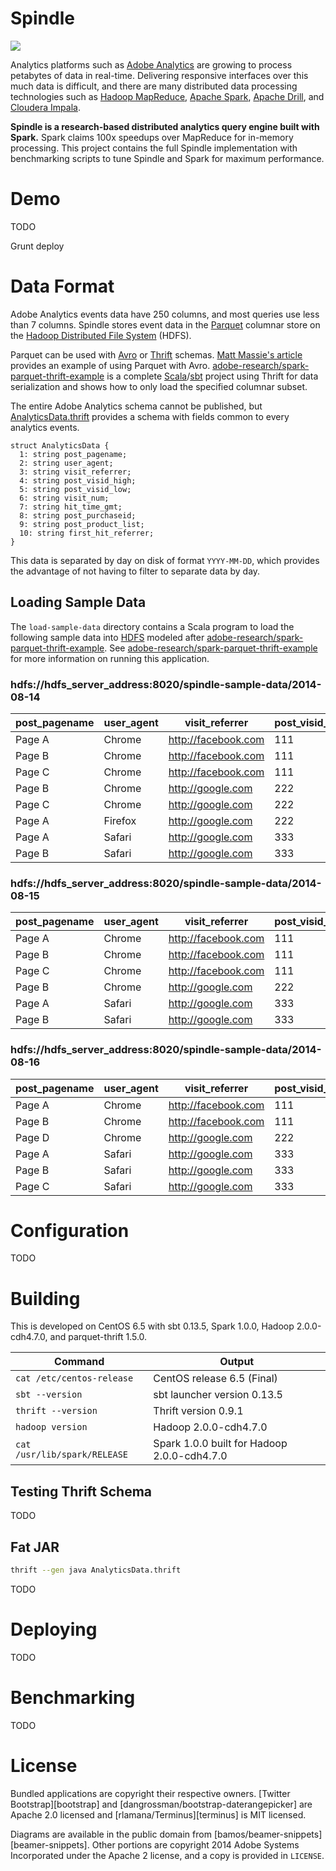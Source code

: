 # Spindle

![](https://git.corp.adobe.com/amos/spindle/raw/master/images/architecture.png)

Analytics platforms such as [Adobe Analytics][adobe-analytics]
are growing to process petabytes of data in real-time.
Delivering responsive interfaces over this much data is difficult,
and there are many distributed data processing technologies such
as [Hadoop MapReduce][mapreduce], [Apache Spark][spark],
[Apache Drill][drill], and [Cloudera Impala][impala].

**Spindle is a research-based distributed analytics query
engine built with Spark.**
Spark claims 100x speedups over MapReduce for in-memory processing.
This project contains the full Spindle implementation with
benchmarking scripts to tune Spindle and Spark for maximum performance.

# Demo
TODO

Grunt deploy

# Data Format
Adobe Analytics events data have 250 columns, and
most queries use less than 7 columns.
Spindle stores event data in the [Parquet][parquet] columnar store
on the [Hadoop Distributed File System][hdfs] (HDFS).

Parquet can be used with [Avro][avro] or [Thrift][thrift] schemas.
[Matt Massie's article][spark-parquet-avro] provides an example of
using Parquet with Avro.
[adobe-research/spark-parquet-thrift-example][spark-parquet-thrift-example]
is a complete [Scala][scala]/[sbt][sbt] project
using Thrift for data serialization and shows how to only load the
specified columnar subset.

The entire Adobe Analytics schema cannot be published,
but [AnalyticsData.thrift][AnalyticsData.thrift] provides
a schema with fields common to every analytics events.

```Thrift
struct AnalyticsData {
  1: string post_pagename;
  2: string user_agent;
  3: string visit_referrer;
  4: string post_visid_high;
  5: string post_visid_low;
  6: string visit_num;
  7: string hit_time_gmt;
  8: string post_purchaseid;
  9: string post_product_list;
  10: string first_hit_referrer;
}
```

This data is separated by day on disk of format `YYYY-MM-DD`,
which provides the advantage of not having to filter to separate
data by day.

## Loading Sample Data
The `load-sample-data` directory contains a Scala program
to load the following sample data into [HDFS][hdfs]
modeled after
[adobe-research/spark-parquet-thrift-example][spark-parquet-thrift-example].
See [adobe-research/spark-parquet-thrift-example][spark-parquet-thrift-example]
for more information on running this application.


### hdfs://hdfs_server_address:8020/spindle-sample-data/2014-08-14
| post_pagename | user_agent | visit_referrer | post_visid_high | post_visid_low | visit_num | hit_time_gmt | post_purchaseid | post_product_list | first_hit_referrer |
|---|---|---|---|---|---|---|---|---|---|
| Page A | Chrome | http://facebook.com | 111 | 111 | 1 | 1408007374 | | | http://google.com
| Page B | Chrome | http://facebook.com | 111 | 111 | 1 | 1408007377 | | | http://google.com
| Page C | Chrome | http://facebook.com | 111 | 111 | 1 | 1408007380 | purchase1 | ;ProductID1;1;40;,;ProductID2;1;20; | http://google.com
| Page B | Chrome | http://google.com | 222 | 222 | 1 | 1408007379 | | | http://google.com
| Page C | Chrome | http://google.com | 222 | 222 | 1 | 1408007381 | | | http://google.com
| Page A | Firefox | http://google.com | 222 | 222 | 1 | 1408007382 | | | http://google.com
| Page A | Safari | http://google.com | 333 | 333 | 1 | 1408007383 | | | http://facebook.com
| Page B | Safari | http://google.com | 333 | 333 | 1 | 1408007386 | | | http://facebook.com

### hdfs://hdfs_server_address:8020/spindle-sample-data/2014-08-15
| post_pagename | user_agent | visit_referrer | post_visid_high | post_visid_low | visit_num | hit_time_gmt | post_purchaseid | post_product_list | first_hit_referrer |
|---|---|---|---|---|---|---|---|---|---|
| Page A | Chrome | http://facebook.com | 111 | 111 | 1 | 1408097374 | | | http://google.com
| Page B | Chrome | http://facebook.com | 111 | 111 | 1 | 1408097377 | | | http://google.com
| Page C | Chrome | http://facebook.com | 111 | 111 | 1 | 1408097380 | purchase1 | ;ProductID1;1;60;,;ProductID2;1;100; | http://google.com
| Page B | Chrome | http://google.com | 222 | 222 | 1 | 1408097379 | | | http://google.com
| Page A | Safari | http://google.com | 333 | 333 | 1 | 1408097383 | | | http://facebook.com
| Page B | Safari | http://google.com | 333 | 333 | 1 | 1408097386 | | | http://facebook.com

### hdfs://hdfs_server_address:8020/spindle-sample-data/2014-08-16
| post_pagename | user_agent | visit_referrer | post_visid_high | post_visid_low | visit_num | hit_time_gmt | post_purchaseid | post_product_list | first_hit_referrer |
|---|---|---|---|---|---|---|---|---|---|
| Page A | Chrome | http://facebook.com | 111 | 111 | 1 | 1408187380 | purchase1 | ;ProductID1;1;60;,;ProductID2;1;100; | http://google.com
| Page B | Chrome | http://facebook.com | 111 | 111 | 1 | 1408187380 | purchase1 | ;ProductID1;1;200; | http://google.com
| Page D | Chrome | http://google.com | 222 | 222 | 1 | 1408187379 | | | http://google.com
| Page A | Safari | http://google.com | 333 | 333 | 1 | 1408187383 | | | http://facebook.com
| Page B | Safari | http://google.com | 333 | 333 | 1 | 1408187386 | | | http://facebook.com
| Page C | Safari | http://google.com | 333 | 333 | 1 | 1408187388 | | | http://facebook.com

# Configuration
TODO

# Building

This is developed on CentOS 6.5 with
sbt 0.13.5, Spark 1.0.0, Hadoop 2.0.0-cdh4.7.0,
and parquet-thrift 1.5.0.

| Command | Output |
|---|---|
| `cat /etc/centos-release` | CentOS release 6.5 (Final) |
| `sbt --version` | sbt launcher version 0.13.5 |
| `thrift --version` | Thrift version 0.9.1 |
| `hadoop version` | Hadoop 2.0.0-cdh4.7.0 |
| `cat /usr/lib/spark/RELEASE` | Spark 1.0.0 built for Hadoop 2.0.0-cdh4.7.0 |

## Testing Thrift Schema
TODO

## Fat JAR

```Bash
thrift --gen java AnalyticsData.thrift
```


TODO

# Deploying
TODO

# Benchmarking
TODO

# License
Bundled applications are copyright their respective owners.
[Twitter Bootstrap][bootstrap] and
[dangrossman/bootstrap-daterangepicker]
are Apache 2.0 licensed
and [rlamana/Terminus][terminus] is MIT licensed.

Diagrams are available in the public domain from
[bamos/beamer-snippets][beamer-snippets].
Other portions are copyright 2014 Adobe Systems Incorporated
under the Apache 2 license, and a copy is provided in `LICENSE`.

[adobe-analytics]: http://www.adobe.com/solutions/digital-analytics.html
[mapreduce]: http://wiki.apache.org/hadoop/MapReduce
[drill]: http://incubator.apache.org/drill/
[impala]: http://www.cloudera.com/content/cloudera/en/products-and-services/cdh/impala.html

[spark]: http://spark.apache.org/
[parquet]: http://parquet.io/
[thrift]: https://thrift.apache.org/
[hdfs]: http://hadoop.apache.org/
[thrift-guide]: http://diwakergupta.github.io/thrift-missing-guide/
[avro]: http://avro.apache.org/
[parquet-cascading]: https://github.com/Parquet/parquet-mr/blob/master/parquet_cascading.md
[parquet-format]: https://github.com/apache/incubator-parquet-format

[scala]: http://scala-lang.org
[sbt]: http://www.scala-sbt.org/
[spark-parquet-avro]: http://zenfractal.com/2013/08/21/a-powerful-big-data-trio/
[rdd]: http://spark.apache.org/docs/latest/api/scala/index.html#org.apache.spark.rdd.RDD
[sbt-thrift]: https://github.com/bigtoast/sbt-thrift
[sbt-assembly]: https://github.com/sbt/sbt-assembly

[AnalyticsData.thrift]: https://git.corp.adobe.com/amos/spindle/blob/master/src/main/thrift/AnalyticsData.thrift
[spark-parquet-thrift-example]: https://github.com/adobe-research/spark-parquet-thrift-example
